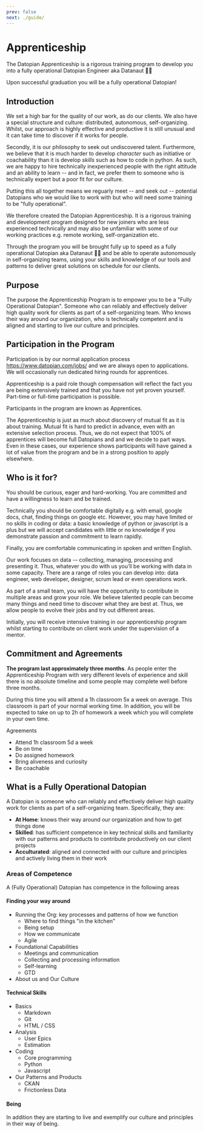 ```yaml
---
prev: false
next: ./guide/
---
```


# Apprenticeship

The Datopian Apprenticeship is a rigorous training program to develop you into a fully operational  Datopian Engineer aka Datanaut 👩‍🚀

Upon successful graduation you will be a fully operational Datopian!


## Introduction

We set a high bar for the quality of our work, as do our clients. We also have a special structure and culture: distributed, autonomous, self-organizing. Whilst, our approach is highly effective and productive it is still unusual and it can take time to discover if it works for people. 

Secondly, it is our philosophy to seek out undiscovered talent. Furthermore, we believe that it is much harder to develop *character* such as initiative or coachability than it is develop *skills* such as how to code in python. As such, we are happy to hire technically inexperienced people with the right attitude and an ability to learn -- and in fact, we prefer them to someone who is technically expert but a poor fit for our culture.

Putting this all together means we reguarly meet -- and seek out -- potential Datopians who we would like to work with but who will need some training to be "fully operational".

We therefore created the Datopian Apprenticeship. It is a rigorous training and development program designed for new joiners who are less experienced technically and may also be unfamiliar with some of our working practices e.g. remote working, self-organization etc.

Through the program you will be brought fully up to speed as a fully operational Datopian aka Datanaut 👩‍🚀  and be able to operate autonomously in self-organizing teams, using your skills and knowledge of our tools and patterns to deliver great solutions on schedule for our clients.


## Purpose

The purpose the Apprenticeship Program is to empower you to be a "Fully Operational Datopian". Someone who can reliably and effectively deliver high quality work for clients as part of a self-organizing team. Who knows their way around our organization, who is technically competent and is aligned and starting to live our culture and principles.


## Participation in the Program

Participation is by our normal application process https://www.datopian.com/jobs/ and we are always open to applications. We will occasionally run dedicated hiring rounds for apprentices.

Apprenticeship is a paid role though compensation will reflect the fact you are being extensively trained and that you have not yet proven yourself. Part-time or full-time participation is possible.

Participants in the program are known as Apprentices.

The Apprenticeship is just as much about discovery of mutual fit as it is about training. Mutual fit is hard to predict in advance, even with an extensive selection process. Thus, we do not expect that 100% of apprentices will become full Datopians and and we decide to part ways. Even in these cases, our experience shows participants will have gained a lot of value from the program and be in a strong position to apply elsewhere.


## Who is it for?

You should be curious, eager and hard-working. You are committed and have a willingness to learn and be trained.

Technically you should be comfortable digitally e.g. with email, google docs, chat, finding things on google etc. However, you may have limited or no skills in coding or data: a basic knowledge of python or javascript is a plus but we will accept candidates with little or no knowledge if you demonstrate passion and commitment to learn rapidly.

Finally, you are comfortable communicating in spoken and written English.

Our work focuses on data -– collecting, managing, processing and presenting it. Thus, whatever you do with us you’ll be working with data in some capacity. There are a range of roles you can develop into:  data engineer, web developer, designer, scrum lead or even operations work.

As part of a small team, you will have the opportunity to contribute in multiple areas and grow your role. We believe talented people can become many things and need time to discover what they are best at. Thus, we allow people to evolve their jobs and try out different areas.
 
Initially, you will receive intensive training in our apprenticeship program whilst starting to contribute on client work under the supervision of a mentor.

## Commitment and Agreements

**The program last approximately three months**. As people enter the Apprenticeship Program with very different levels of experience and skill there is no absolute timeline and some people may complete well before three months.

During this time you will attend a 1h classroom 5x a week on average. This classroom is part of your normal working time. In addition, you will be expected to take on up to 2h of homework a week which you will complete in your own time.

Agreements

* Attend 1h classroom 5d a week
* Be on time
* Do assigned homework
* Bring aliveness and curiosity
* Be coachable

## What is a Fully Operational Datopian

A Datopian is someone who can reliably and effectively deliver high quality work for clients as part of a self-organizing team. Specifically, they are:

* **At Home**: knows their way around our organization and how to get things done
* **Skilled**: has sufficient competence in key technical skills and familiarity with our patterns and products to contribute productively on our client projects
* **Acculturated**: aligned and connected with our culture and principles and actively living them in their work

### Areas of Competence

A (Fully Operational) Datopian has competence in the following areas

#### Finding your way around

* Running the Org: key processes and patterns of how we function
  * Where to find things "in the kitchen"
  * Being setup
  * How we communicate
  * Agile
* Foundational Capabilities
  * Meetings and communication
  * Collecting and processing information
  * Self-learning
  * GTD
* About us and Our Culture

#### Technical Skills

* Basics
  * Markdown
  * Git
  * HTML / CSS
* Analysis
  * User Epics
  * Estimation
* Coding
  * Core programming
  * Python
  * Javascript
* Our Patterns and Products
  * CKAN
  * Frictionless Data

#### Being

In addition they are starting to live and exemplify our culture and principles in their way of being.

